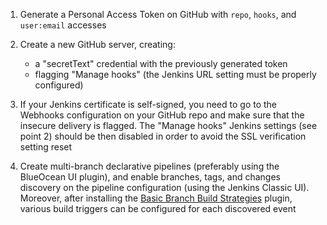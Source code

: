1. Generate a Personal Access Token on GitHub with `repo`, `hooks`, and `user:email` accesses

2. Create a new GitHub server, creating:
     * a "secretText" credential with the previously generated token
     * flagging "Manage hooks" (the Jenkins URL setting must be properly configured)

3. If your Jenkins certificate is self-signed, you need to go to the Webhooks configuration on your GitHub repo and make sure that the insecure delivery is flagged. The "Manage hooks" Jenkins settings (see point 2) should be then disabled in order to avoid the SSL verification setting reset

4. Create multi-branch declarative pipelines (preferably using the BlueOcean UI plugin), and enable branches, tags, and changes discovery on the pipeline configuration (using the Jenkins Classic UI). Moreover, after installing the [Basic Branch Build Strategies](https://plugins.jenkins.io/basic-branch-build-strategies) plugin, various build triggers can be configured for each discovered event
